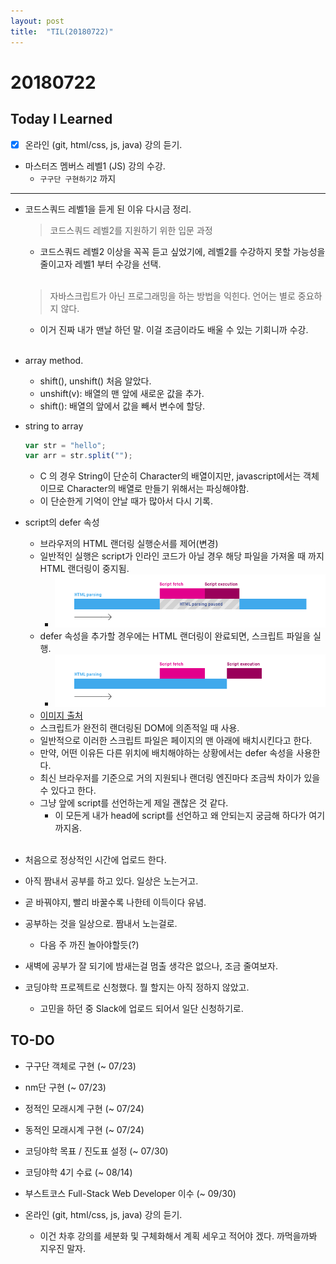 ```yaml
---
layout: post
title:  "TIL(20180722)"
---
```

# 20180722
## Today I Learned
* [x] 온라인 (git, html/css, js, java) 강의 듣기.
* 마스터즈 멤버스 레벨1 (JS) 강의 수강.
    * `구구단 구현하기2` 까지

***

- 코드스쿼드 레벨1을 듣게 된 이유 다시금 정리.
    > 코드스쿼드 레벨2를 지원하기 위한 입문 과정
    - 코드스쿼드 레벨2 이상을 꼭꼭 듣고 싶었기에, 레벨2를 수강하지 못할 가능성을 줄이고자 레벨1 부터 수강을 선택.<br><br>

    > 자바스크립트가 아닌 프로그래밍을 하는 방법을 익힌다.
    > 언어는 별로 중요하지 않다.
    - 이거 진짜 내가 맨날 하던 말. 이걸 조금이라도 배울 수 있는 기회니까 수강.<br><br>

- array method.
	- shift(), unshift() 처음 알았다.
	- unshift(v): 배열의 맨 앞에 새로운 값을 추가.
	- shift(): 배열의 앞에서 값을 빼서 변수에 할당.

- string to array
	```javascript
	var str = "hello";
	var arr = str.split("");	
	```
    - C 의 경우 String이 단순히 Character의 배열이지만, javascript에서는 객체이므로 Character의 배열로 만들기 위해서는 파싱해야함.
    - 이 단순한게 기억이 안날 때가 많아서 다시 기록.

- script의 defer 속성
	- 브라우저의 HTML 랜더링 실행순서를 제어(변경)
	- 일반적인 실행은 script가 인라인 코드가 아닐 경우 해당 파일을 가져올 때 까지 HTML 랜더링이 중지됨.
        - ![랜더링](https://github.com/Oraindrop/oraindrop.github.io/blob/master/_img/html-rendering.png?raw=true)
	- defer 속성을 추가할 경우에는 HTML 랜더링이 완료되면, 스크립트 파일을 실행.
        - ![defer](https://github.com/Oraindrop/oraindrop.github.io/blob/master/_img/html-defer-rendering.png?raw=true)
    - [이미지 출처](https://blog.asamaru.net/2017/05/04/script-async-defer/)
	- 스크립트가 완전히 랜더링된 DOM에 의존적일 때 사용.
	- 일반적으로 이러한 스크립트 파일은 페이지의 맨 아래에 배치시킨다고 한다.
	- 만약, 어떤 이유든 다른 위치에 배치해야하는 상황에서는 defer 속성을 사용한다.
	- 최신 브라우저를 기준으로 거의 지원되나 랜더링 엔진마다 조금씩 차이가 있을 수 있다고 한다.
	- 그냥 </body> 앞에 script를 선언하는게 제일 괜찮은 것 같다.
		- 이 모든게 내가 head에 script를 선언하고 왜 안되는지 궁금해 하다가 여기까지옴.<br><br>

- 처음으로 정상적인 시간에 업로드 한다.
- 아직 짬내서 공부를 하고 있다. 일상은 노는거고.
- 곧 바꿔야지, 빨리 바꿀수록 나한테 이득이다 유념.
- 공부하는 것을 일상으로. 짬내서 노는걸로.
    - 다음 주 까진 놀아야할듯(?)
- 새벽에 공부가 잘 되기에 밤새는걸 멈출 생각은 없으나, 조금 줄여보자.

- 코딩야학 프로젝트로 신청했다. 뭘 할지는 아직 정하지 않았고.
    - 고민을 하던 중 Slack에 업로드 되어서 일단 신청하기로.

## TO-DO
- 구구단 객체로 구현 (~ 07/23)
- nm단 구현 (~ 07/23)
- 정적인 모래시계 구현 (~ 07/24)
- 동적인 모래시계 구현 (~ 07/24)

- 코딩야학 목표 / 진도표 설정 (~ 07/30)
- 코딩야학 4기 수료 (~ 08/14)

- 부스트코스 Full-Stack Web Developer 이수 (~ 09/30)

- 온라인 (git, html/css, js, java) 강의 듣기.
    - 이건 차후 강의를 세분화 및 구체화해서 계획 세우고 적어야 겠다. 까먹을까봐 지우진 말자.